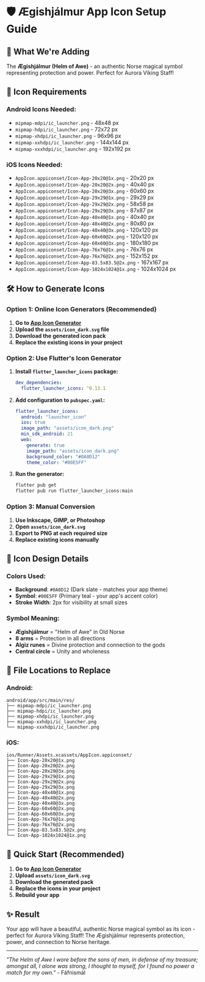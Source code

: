 # 🛡️ Ægishjálmur App Icon Setup Guide

## 🎯 **What We're Adding**
The **Ægishjálmur (Helm of Awe)** - an authentic Norse magical symbol representing protection and power. Perfect for Aurora Viking Staff!

## 📱 **Icon Requirements**

### **Android Icons Needed:**
- `mipmap-mdpi/ic_launcher.png` - 48x48 px
- `mipmap-hdpi/ic_launcher.png` - 72x72 px  
- `mipmap-xhdpi/ic_launcher.png` - 96x96 px
- `mipmap-xxhdpi/ic_launcher.png` - 144x144 px
- `mipmap-xxxhdpi/ic_launcher.png` - 192x192 px

### **iOS Icons Needed:**
- `AppIcon.appiconset/Icon-App-20x20@1x.png` - 20x20 px
- `AppIcon.appiconset/Icon-App-20x20@2x.png` - 40x40 px
- `AppIcon.appiconset/Icon-App-20x20@3x.png` - 60x60 px
- `AppIcon.appiconset/Icon-App-29x29@1x.png` - 29x29 px
- `AppIcon.appiconset/Icon-App-29x29@2x.png` - 58x58 px
- `AppIcon.appiconset/Icon-App-29x29@3x.png` - 87x87 px
- `AppIcon.appiconset/Icon-App-40x40@1x.png` - 40x40 px
- `AppIcon.appiconset/Icon-App-40x40@2x.png` - 80x80 px
- `AppIcon.appiconset/Icon-App-40x40@3x.png` - 120x120 px
- `AppIcon.appiconset/Icon-App-60x60@2x.png` - 120x120 px
- `AppIcon.appiconset/Icon-App-60x60@3x.png` - 180x180 px
- `AppIcon.appiconset/Icon-App-76x76@1x.png` - 76x76 px
- `AppIcon.appiconset/Icon-App-76x76@2x.png` - 152x152 px
- `AppIcon.appiconset/Icon-App-83.5x83.5@2x.png` - 167x167 px
- `AppIcon.appiconset/Icon-App-1024x1024@1x.png` - 1024x1024 px

## 🛠️ **How to Generate Icons**

### **Option 1: Online Icon Generators (Recommended)**
1. **Go to [App Icon Generator](https://appicon.co/)**
2. **Upload the `assets/icon_dark.svg` file**
3. **Download the generated icon pack**
4. **Replace the existing icons in your project**

### **Option 2: Use Flutter's Icon Generator**
1. **Install `flutter_launcher_icons` package:**
   ```yaml
   dev_dependencies:
     flutter_launcher_icons: ^0.13.1
   ```

2. **Add configuration to `pubspec.yaml`:**
   ```yaml
   flutter_launcher_icons:
     android: "launcher_icon"
     ios: true
     image_path: "assets/icon_dark.png"
     min_sdk_android: 21
     web:
       generate: true
       image_path: "assets/icon_dark.png"
       background_color: "#0A0D12"
       theme_color: "#00E5FF"
   ```

3. **Run the generator:**
   ```bash
   flutter pub get
   flutter pub run flutter_launcher_icons:main
   ```

### **Option 3: Manual Conversion**
1. **Use Inkscape, GIMP, or Photoshop**
2. **Open `assets/icon_dark.svg`**
3. **Export to PNG at each required size**
4. **Replace existing icons manually**

## 🎨 **Icon Design Details**

### **Colors Used:**
- **Background**: `#0A0D12` (Dark slate - matches your app theme)
- **Symbol**: `#00E5FF` (Primary teal - your app's accent color)
- **Stroke Width**: 2px for visibility at small sizes

### **Symbol Meaning:**
- **Ægishjálmur** = "Helm of Awe" in Old Norse
- **8 arms** = Protection in all directions
- **Algiz runes** = Divine protection and connection to the gods
- **Central circle** = Unity and wholeness

## 📁 **File Locations to Replace**

### **Android:**
```
android/app/src/main/res/
├── mipmap-mdpi/ic_launcher.png
├── mipmap-hdpi/ic_launcher.png
├── mipmap-xhdpi/ic_launcher.png
├── mipmap-xxhdpi/ic_launcher.png
└── mipmap-xxxhdpi/ic_launcher.png
```

### **iOS:**
```
ios/Runner/Assets.xcassets/AppIcon.appiconset/
├── Icon-App-20x20@1x.png
├── Icon-App-20x20@2x.png
├── Icon-App-20x20@3x.png
├── Icon-App-29x29@1x.png
├── Icon-App-29x29@2x.png
├── Icon-App-29x29@3x.png
├── Icon-App-40x40@1x.png
├── Icon-App-40x40@2x.png
├── Icon-App-40x40@3x.png
├── Icon-App-60x60@2x.png
├── Icon-App-60x60@3x.png
├── Icon-App-76x76@1x.png
├── Icon-App-76x76@2x.png
├── Icon-App-83.5x83.5@2x.png
└── Icon-App-1024x1024@1x.png
```

## 🚀 **Quick Start (Recommended)**

1. **Go to [App Icon Generator](https://appicon.co/)**
2. **Upload `assets/icon_dark.svg`**
3. **Download the generated pack**
4. **Replace the icons in your project**
5. **Rebuild your app**

## ✨ **Result**
Your app will have a beautiful, authentic Norse magical symbol as its icon - perfect for Aurora Viking Staff! The Ægishjálmur represents protection, power, and connection to Norse heritage.

---

*"The Helm of Awe I wore before the sons of men, in defense of my treasure; amongst all, I alone was strong, I thought to myself, for I found no power a match for my own."* - Fáfnismál 